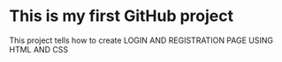 # This is my first GitHub project
This project tells how to create LOGIN AND REGISTRATION PAGE USING HTML  AND CSS
